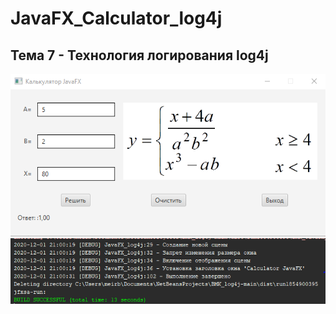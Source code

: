 # JavaFX_Calculator_log4j
## Тема 7 - Технология логирования log4j

![Screenshot](result.png)
![Screenshot](logs.PNG)


